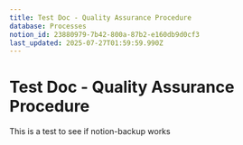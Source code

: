 ```yaml
---
title: Test Doc - Quality Assurance Procedure
database: Processes
notion_id: 23880979-7b42-800a-87b2-e160db9d0cf3
last_updated: 2025-07-27T01:59:59.990Z
---
```


# Test Doc - Quality Assurance Procedure


This is a test to see if notion-backup works

